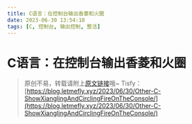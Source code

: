 ```yaml
---
title: C语言：在控制台输出香菱和火圈
date: 2023-06-30 13:54:18
tags: [C, 控制台, 输出控制, 整活]
---
```


# C语言：在控制台输出香菱和火圈

<script>
document.write('<link rel="stylesheet" href="https://letmefly.xyz/Links/gist-embed-230e526d9a70.css">')
document.write('<div id=\"gist123266094\" class=\"gist\">\n    <div class=\"gist-file\" translate=\"no\">\n      <div class=\"gist-data\">\n        <div class=\"js-gist-file-update-container js-task-list-container file-box\">\n  <div id=\"file-c\" class=\"file my-2\">\n    \n    <div itemprop=\"text\" class=\"Box-body p-0 blob-wrapper data type-c  \">\n\n        \n<div class=\"js-check-bidi js-blob-code-container blob-code-content\">\n\n  <template class=\"js-file-alert-template\">\n  <div data-view-component=\"true\" class=\"flash flash-warn flash-full d-flex flex-items-center\">\n  <svg aria-hidden=\"true\" height=\"16\" viewBox=\"0 0 16 16\" version=\"1.1\" width=\"16\" data-view-component=\"true\" class=\"octicon octicon-alert\">\n    <path d=\"M6.457 1.047c.659-1.234 2.427-1.234 3.086 0l6.082 11.378A1.75 1.75 0 0 1 14.082 15H1.918a1.75 1.75 0 0 1-1.543-2.575Zm1.763.707a.25.25 0 0 0-.44 0L1.698 13.132a.25.25 0 0 0 .22.368h12.164a.25.25 0 0 0 .22-.368Zm.53 3.996v2.5a.75.75 0 0 1-1.5 0v-2.5a.75.75 0 0 1 1.5 0ZM9 11a1 1 0 1 1-2 0 1 1 0 0 1 2 0Z\"><\/path>\n<\/svg>\n    <span>\n      This file contains bidirectional Unicode text that may be interpreted or compiled differently than what appears below. To review, open the file in an editor that reveals hidden Unicode characters.\n      <a href=\"https://github.co/hiddenchars\" target=\"_blank\">Learn more about bidirectional Unicode characters<\/a>\n    <\/span>\n\n\n  <div data-view-component=\"true\" class=\"flash-action\">        <a href=\"{{ revealButtonHref }}\" data-view-component=\"true\" class=\"btn-sm btn\">    Show hidden characters\n<\/a>\n<\/div>\n<\/div><\/template>\n<template class=\"js-line-alert-template\">\n  <span aria-label=\"This line has hidden Unicode characters\" data-view-component=\"true\" class=\"line-alert tooltipped tooltipped-e\">\n    <svg aria-hidden=\"true\" height=\"16\" viewBox=\"0 0 16 16\" version=\"1.1\" width=\"16\" data-view-component=\"true\" class=\"octicon octicon-alert\">\n    <path d=\"M6.457 1.047c.659-1.234 2.427-1.234 3.086 0l6.082 11.378A1.75 1.75 0 0 1 14.082 15H1.918a1.75 1.75 0 0 1-1.543-2.575Zm1.763.707a.25.25 0 0 0-.44 0L1.698 13.132a.25.25 0 0 0 .22.368h12.164a.25.25 0 0 0 .22-.368Zm.53 3.996v2.5a.75.75 0 0 1-1.5 0v-2.5a.75.75 0 0 1 1.5 0ZM9 11a1 1 0 1 1-2 0 1 1 0 0 1 2 0Z\"><\/path>\n<\/svg>\n<\/span><\/template>\n\n  <table data-hpc class=\"highlight tab-size js-file-line-container js-code-nav-container js-tagsearch-file\" data-tab-size=\"8\" data-paste-markdown-skip data-tagsearch-lang=\"C\" data-tagsearch-path=\"香菱和火圈.c\">\n        <tr>\n          <td id=\"file-c-L1\" class=\"blob-num js-line-number js-code-nav-line-number js-blob-rnum\" data-line-number=\"1\"><\/td>\n          <td id=\"file-c-LC1\" class=\"blob-code blob-code-inner js-file-line\"><span class=pl-c>/*<\/span><\/td>\n        <\/tr>\n        <tr>\n          <td id=\"file-c-L2\" class=\"blob-num js-line-number js-code-nav-line-number js-blob-rnum\" data-line-number=\"2\"><\/td>\n          <td id=\"file-c-LC2\" class=\"blob-code blob-code-inner js-file-line\"><span class=pl-c> * @Author: LetMeFly<\/span><\/td>\n        <\/tr>\n        <tr>\n          <td id=\"file-c-L3\" class=\"blob-num js-line-number js-code-nav-line-number js-blob-rnum\" data-line-number=\"3\"><\/td>\n          <td id=\"file-c-LC3\" class=\"blob-code blob-code-inner js-file-line\"><span class=pl-c> * @Date: 2023-06-30 13:30:59<\/span><\/td>\n        <\/tr>\n        <tr>\n          <td id=\"file-c-L4\" class=\"blob-num js-line-number js-code-nav-line-number js-blob-rnum\" data-line-number=\"4\"><\/td>\n          <td id=\"file-c-LC4\" class=\"blob-code blob-code-inner js-file-line\"><span class=pl-c> * @LastEditors: LetMeFly<\/span><\/td>\n        <\/tr>\n        <tr>\n          <td id=\"file-c-L5\" class=\"blob-num js-line-number js-code-nav-line-number js-blob-rnum\" data-line-number=\"5\"><\/td>\n          <td id=\"file-c-LC5\" class=\"blob-code blob-code-inner js-file-line\"><span class=pl-c> * @LastEditTime: 2023-06-30 13:42:07<\/span><\/td>\n        <\/tr>\n        <tr>\n          <td id=\"file-c-L6\" class=\"blob-num js-line-number js-code-nav-line-number js-blob-rnum\" data-line-number=\"6\"><\/td>\n          <td id=\"file-c-LC6\" class=\"blob-code blob-code-inner js-file-line\"><span class=pl-c> */<\/span><\/td>\n        <\/tr>\n        <tr>\n          <td id=\"file-c-L7\" class=\"blob-num js-line-number js-code-nav-line-number js-blob-rnum\" data-line-number=\"7\"><\/td>\n          <td id=\"file-c-LC7\" class=\"blob-code blob-code-inner js-file-line\"><span class=pl-k>#include<\/span> <span class=pl-s>&lt;stdio.h&gt;<\/span><\/td>\n        <\/tr>\n        <tr>\n          <td id=\"file-c-L8\" class=\"blob-num js-line-number js-code-nav-line-number js-blob-rnum\" data-line-number=\"8\"><\/td>\n          <td id=\"file-c-LC8\" class=\"blob-code blob-code-inner js-file-line\"><span class=pl-k>#include<\/span> <span class=pl-s>&lt;stdlib.h&gt;<\/span><\/td>\n        <\/tr>\n        <tr>\n          <td id=\"file-c-L9\" class=\"blob-num js-line-number js-code-nav-line-number js-blob-rnum\" data-line-number=\"9\"><\/td>\n          <td id=\"file-c-LC9\" class=\"blob-code blob-code-inner js-file-line\"><span class=pl-k>#include<\/span> <span class=pl-s>&lt;math.h&gt;<\/span><\/td>\n        <\/tr>\n        <tr>\n          <td id=\"file-c-L10\" class=\"blob-num js-line-number js-code-nav-line-number js-blob-rnum\" data-line-number=\"10\"><\/td>\n          <td id=\"file-c-LC10\" class=\"blob-code blob-code-inner js-file-line\"><span class=pl-k>#include<\/span> <span class=pl-s>&lt;windows.h&gt;<\/span><\/td>\n        <\/tr>\n        <tr>\n          <td id=\"file-c-L11\" class=\"blob-num js-line-number js-code-nav-line-number js-blob-rnum\" data-line-number=\"11\"><\/td>\n          <td id=\"file-c-LC11\" class=\"blob-code blob-code-inner js-file-line\"><span class=pl-k>#include<\/span> <span class=pl-s>&lt;time.h&gt;<\/span><\/td>\n        <\/tr>\n        <tr>\n          <td id=\"file-c-L12\" class=\"blob-num js-line-number js-code-nav-line-number js-blob-rnum\" data-line-number=\"12\"><\/td>\n          <td id=\"file-c-LC12\" class=\"blob-code blob-code-inner js-file-line\">\n<\/td>\n        <\/tr>\n        <tr>\n          <td id=\"file-c-L13\" class=\"blob-num js-line-number js-code-nav-line-number js-blob-rnum\" data-line-number=\"13\"><\/td>\n          <td id=\"file-c-LC13\" class=\"blob-code blob-code-inner js-file-line\"><span class=pl-smi>int<\/span> <span class=pl-en>main<\/span>() {<\/td>\n        <\/tr>\n        <tr>\n          <td id=\"file-c-L14\" class=\"blob-num js-line-number js-code-nav-line-number js-blob-rnum\" data-line-number=\"14\"><\/td>\n          <td id=\"file-c-LC14\" class=\"blob-code blob-code-inner js-file-line\">    <span class=pl-smi>HANDLE<\/span> <span class=pl-s1>hOutput<\/span> <span class=pl-c1>=<\/span> <span class=pl-en>GetStdHandle<\/span>(<span class=pl-c1>STD_OUTPUT_HANDLE<\/span>);<\/td>\n        <\/tr>\n        <tr>\n          <td id=\"file-c-L15\" class=\"blob-num js-line-number js-code-nav-line-number js-blob-rnum\" data-line-number=\"15\"><\/td>\n          <td id=\"file-c-LC15\" class=\"blob-code blob-code-inner js-file-line\">    <span class=pl-smi>int<\/span> <span class=pl-s1>t<\/span> <span class=pl-c1>=<\/span> <span class=pl-c1>1<\/span>;<\/td>\n        <\/tr>\n        <tr>\n          <td id=\"file-c-L16\" class=\"blob-num js-line-number js-code-nav-line-number js-blob-rnum\" data-line-number=\"16\"><\/td>\n          <td id=\"file-c-LC16\" class=\"blob-code blob-code-inner js-file-line\">    <span class=pl-k>while<\/span> (<span class=pl-s1>t<\/span><span class=pl-c1>++<\/span>) {<\/td>\n        <\/tr>\n        <tr>\n          <td id=\"file-c-L17\" class=\"blob-num js-line-number js-code-nav-line-number js-blob-rnum\" data-line-number=\"17\"><\/td>\n          <td id=\"file-c-LC17\" class=\"blob-code blob-code-inner js-file-line\">        <span class=pl-smi>COORD<\/span> <span class=pl-s1>huoquan<\/span>;<\/td>\n        <\/tr>\n        <tr>\n          <td id=\"file-c-L18\" class=\"blob-num js-line-number js-code-nav-line-number js-blob-rnum\" data-line-number=\"18\"><\/td>\n          <td id=\"file-c-LC18\" class=\"blob-code blob-code-inner js-file-line\">        <span class=pl-smi>COORD<\/span> <span class=pl-s1>xiangling<\/span> <span class=pl-c1>=<\/span> {<span class=pl-c1>40<\/span>, <span class=pl-c1>15<\/span>};<\/td>\n        <\/tr>\n        <tr>\n          <td id=\"file-c-L19\" class=\"blob-num js-line-number js-code-nav-line-number js-blob-rnum\" data-line-number=\"19\"><\/td>\n          <td id=\"file-c-LC19\" class=\"blob-code blob-code-inner js-file-line\">        <span class=pl-smi>int<\/span> <span class=pl-c1>R<\/span> <span class=pl-c1>=<\/span> <span class=pl-c1>13<\/span>;<\/td>\n        <\/tr>\n        <tr>\n          <td id=\"file-c-L20\" class=\"blob-num js-line-number js-code-nav-line-number js-blob-rnum\" data-line-number=\"20\"><\/td>\n          <td id=\"file-c-LC20\" class=\"blob-code blob-code-inner js-file-line\">        <span class=pl-s1>huoquan<\/span>.<span class=pl-c1>X<\/span> <span class=pl-c1>=<\/span> <span class=pl-s1>xiangling<\/span>.<span class=pl-c1>X<\/span> <span class=pl-c1>+<\/span> <span class=pl-c1>2<\/span> <span class=pl-c1>*<\/span> <span class=pl-c1>R<\/span> <span class=pl-c1>*<\/span> <span class=pl-en>cos<\/span>(<span class=pl-s1>t<\/span> <span class=pl-c1>*<\/span> <span class=pl-c1>0.2<\/span>);<\/td>\n        <\/tr>\n        <tr>\n          <td id=\"file-c-L21\" class=\"blob-num js-line-number js-code-nav-line-number js-blob-rnum\" data-line-number=\"21\"><\/td>\n          <td id=\"file-c-LC21\" class=\"blob-code blob-code-inner js-file-line\">        <span class=pl-s1>huoquan<\/span>.<span class=pl-c1>Y<\/span> <span class=pl-c1>=<\/span> <span class=pl-s1>xiangling<\/span>.<span class=pl-c1>Y<\/span> <span class=pl-c1>+<\/span> <span class=pl-c1>R<\/span> <span class=pl-c1>*<\/span> <span class=pl-en>sin<\/span>(<span class=pl-s1>t<\/span> <span class=pl-c1>*<\/span> <span class=pl-c1>0.2<\/span>);<\/td>\n        <\/tr>\n        <tr>\n          <td id=\"file-c-L22\" class=\"blob-num js-line-number js-code-nav-line-number js-blob-rnum\" data-line-number=\"22\"><\/td>\n          <td id=\"file-c-LC22\" class=\"blob-code blob-code-inner js-file-line\">        <span class=pl-en>system<\/span>(<span class=pl-s>&quot;cls&quot;<\/span>);<\/td>\n        <\/tr>\n        <tr>\n          <td id=\"file-c-L23\" class=\"blob-num js-line-number js-code-nav-line-number js-blob-rnum\" data-line-number=\"23\"><\/td>\n          <td id=\"file-c-LC23\" class=\"blob-code blob-code-inner js-file-line\">        <span class=pl-en>SetConsoleCursorPosition<\/span>(<span class=pl-s1>hOutput<\/span>, <span class=pl-s1>xiangling<\/span>);<\/td>\n        <\/tr>\n        <tr>\n          <td id=\"file-c-L24\" class=\"blob-num js-line-number js-code-nav-line-number js-blob-rnum\" data-line-number=\"24\"><\/td>\n          <td id=\"file-c-LC24\" class=\"blob-code blob-code-inner js-file-line\">        <span class=pl-en>printf<\/span>(<span class=pl-s>&quot;Xiang&quot;<\/span>);<\/td>\n        <\/tr>\n        <tr>\n          <td id=\"file-c-L25\" class=\"blob-num js-line-number js-code-nav-line-number js-blob-rnum\" data-line-number=\"25\"><\/td>\n          <td id=\"file-c-LC25\" class=\"blob-code blob-code-inner js-file-line\">        <span class=pl-en>SetConsoleCursorPosition<\/span>(<span class=pl-s1>hOutput<\/span>, <span class=pl-s1>huoquan<\/span>);<\/td>\n        <\/tr>\n        <tr>\n          <td id=\"file-c-L26\" class=\"blob-num js-line-number js-code-nav-line-number js-blob-rnum\" data-line-number=\"26\"><\/td>\n          <td id=\"file-c-LC26\" class=\"blob-code blob-code-inner js-file-line\">        <span class=pl-en>printf<\/span>(<span class=pl-s>&quot;Fire&quot;<\/span>);<\/td>\n        <\/tr>\n        <tr>\n          <td id=\"file-c-L27\" class=\"blob-num js-line-number js-code-nav-line-number js-blob-rnum\" data-line-number=\"27\"><\/td>\n          <td id=\"file-c-LC27\" class=\"blob-code blob-code-inner js-file-line\">        <span class=pl-smi>CONSOLE_CURSOR_INFO<\/span> <span class=pl-s1>curInfo<\/span> <span class=pl-c1>=<\/span> {<span class=pl-c1>1<\/span>, FALSE};  <span class=pl-c>// Hide the cursor<\/span><\/td>\n        <\/tr>\n        <tr>\n          <td id=\"file-c-L28\" class=\"blob-num js-line-number js-code-nav-line-number js-blob-rnum\" data-line-number=\"28\"><\/td>\n          <td id=\"file-c-LC28\" class=\"blob-code blob-code-inner js-file-line\">        <span class=pl-en>SetConsoleCursorInfo<\/span>(<span class=pl-s1>hOutput<\/span>, <span class=pl-c1>&amp;<\/span><span class=pl-s1>curInfo<\/span>);<\/td>\n        <\/tr>\n        <tr>\n          <td id=\"file-c-L29\" class=\"blob-num js-line-number js-code-nav-line-number js-blob-rnum\" data-line-number=\"29\"><\/td>\n          <td id=\"file-c-LC29\" class=\"blob-code blob-code-inner js-file-line\">        <span class=pl-en>Sleep<\/span>(<span class=pl-c1>20<\/span>);<\/td>\n        <\/tr>\n        <tr>\n          <td id=\"file-c-L30\" class=\"blob-num js-line-number js-code-nav-line-number js-blob-rnum\" data-line-number=\"30\"><\/td>\n          <td id=\"file-c-LC30\" class=\"blob-code blob-code-inner js-file-line\">    }<\/td>\n        <\/tr>\n        <tr>\n          <td id=\"file-c-L31\" class=\"blob-num js-line-number js-code-nav-line-number js-blob-rnum\" data-line-number=\"31\"><\/td>\n          <td id=\"file-c-LC31\" class=\"blob-code blob-code-inner js-file-line\">    <span class=pl-k>return<\/span> <span class=pl-c1>0<\/span>;<\/td>\n        <\/tr>\n        <tr>\n          <td id=\"file-c-L32\" class=\"blob-num js-line-number js-code-nav-line-number js-blob-rnum\" data-line-number=\"32\"><\/td>\n          <td id=\"file-c-LC32\" class=\"blob-code blob-code-inner js-file-line\">}<\/td>\n        <\/tr>\n  <\/table>\n<\/div>\n\n\n    <\/div>\n\n  <\/div>\n<\/div>\n\n      <\/div>\n      <div class=\"gist-meta\">\n        <a href=\"https://gist.github.com/LetMeFly666/850d27df1dcbd978869bc2e0af59c57d/raw/945d8a666cc17a461c415010f142c345ee13f6e1/%E9%A6%99%E8%8F%B1%E5%92%8C%E7%81%AB%E5%9C%88.c\" style=\"float:right\">view raw<\/a>\n        <a href=\"https://gist.github.com/LetMeFly666/850d27df1dcbd978869bc2e0af59c57d#file-c\">\n          香菱和火圈.c\n        <\/a>\n        hosted with &#10084; by <a href=\"https://github.com\">GitHub<\/a>\n      <\/div>\n    <\/div>\n<\/div>\n')
</script>

> 原创不易，转载请附上[原文链接](https://blog.letmefly.xyz/2023/06/30/Other-C-ShowXianglingAndCirclingFireOnTheConsole/)哦~
> Tisfy：[https://blog.letmefly.xyz/2023/06/30/Other-C-ShowXianglingAndCirclingFireOnTheConsole/](https://blog.letmefly.xyz/2023/06/30/Other-C-ShowXianglingAndCirclingFireOnTheConsole/)
